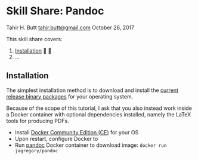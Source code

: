 # Skill Share: Pandoc

Tahir H. Butt <tahir.butt@gmail.com>
October 26, 2017

This skill share covers:

1. [Installation](#installation) :nut_and_bolt: :hammer:
2. ...

## Installation

The simplest installation method is to download and install the [current
release binary packages](https://github.com/jgm/pandoc/releases/latest) for
your operating system.

Because of the scope of this tutorial, I ask that you also instead work inside
a Docker container with optional dependencies installed, namely the LaTeX tools
for producing PDFs.

- Install [Docker Community Edition
  (CE)](https://www.docker.com/community-edition#/download) for your OS
- Upon restart, configure Docker to 
- Run [pandoc](https://github.com/jagregory/pandoc-docker) Docker container to
  download image: `docker run jagregory/pandoc`
